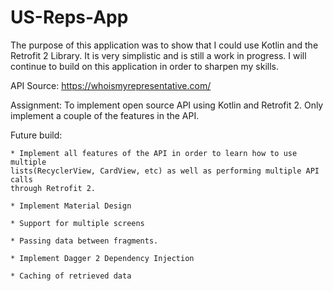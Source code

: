 # US-Reps-App

The purpose of this application was to show that I could use Kotlin and the Retrofit 2 Library.
It is very simplistic and is still a work in progress.  I will continue to build on this application in order to sharpen my skills.
 
API Source: https://whoismyrepresentative.com/

Assignment: 
	To implement open source API using Kotlin and Retrofit 2.
	Only implement a couple of the features in the API.
	
Future build:
	
	* Implement all features of the API in order to learn how to use multiple 
	lists(RecyclerView, CardView, etc) as well as performing multiple API calls
	through Retrofit 2.  
	 
	* Implement Material Design
	 
	* Support for multiple screens
	 
	* Passing data between fragments.
	 
	* Implement Dagger 2 Dependency Injection
	 
	* Caching of retrieved data
